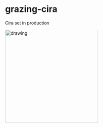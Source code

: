 # grazing-cira
Cira set in production


<img src="https://raw.githubusercontent.com/AxelGard/cira/master/docs/img/cira-grazing.jpeg" alt="drawing" style="width:300px;"/>
